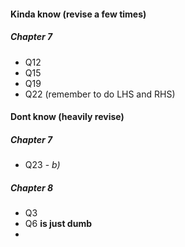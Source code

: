 #### Kinda know (revise a few times)
##### Chapter 7
- Q12
- Q15
- Q19
- Q22 (remember to do LHS and RHS)




#### Dont know (heavily revise)

##### Chapter 7
- Q23 - *b)*

##### Chapter 8
- Q3
- Q6 **is just dumb** 
- 


